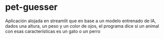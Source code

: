 # pet-guesser
Aplicación alojada en streamlit que en base a un modelo entrenado de IA, dados una altura, un peso y un color de ojos, el programa dice si un animal con esas características es un gato o un perro
